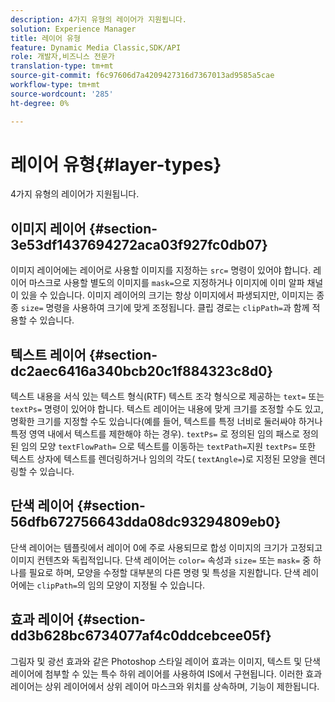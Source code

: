 ```yaml
---
description: 4가지 유형의 레이어가 지원됩니다.
solution: Experience Manager
title: 레이어 유형
feature: Dynamic Media Classic,SDK/API
role: 개발자,비즈니스 전문가
translation-type: tm+mt
source-git-commit: f6c97606d7a4209427316d7367013ad9585a5cae
workflow-type: tm+mt
source-wordcount: '285'
ht-degree: 0%

---
```



# 레이어 유형{#layer-types}

4가지 유형의 레이어가 지원됩니다.

## 이미지 레이어 {#section-3e53df1437694272aca03f927fc0db07}

이미지 레이어에는 레이어로 사용할 이미지를 지정하는 `src=` 명령이 있어야 합니다. 레이어 마스크로 사용할 별도의 이미지를 `mask=`으로 지정하거나 이미지에 이미 알파 채널이 있을 수 있습니다. 이미지 레이어의 크기는 항상 이미지에서 파생되지만, 이미지는 종종 `size=` 명령을 사용하여 크기에 맞게 조정됩니다. 클립 경로는 `clipPath=`과 함께 적용할 수 있습니다.

## 텍스트 레이어 {#section-dc2aec6416a340bcb20c1f884323c8d0}

텍스트 내용을 서식 있는 텍스트 형식(RTF) 텍스트 조각 형식으로 제공하는 `text=` 또는 `textPs=` 명령이 있어야 합니다. 텍스트 레이어는 내용에 맞게 크기를 조정할 수도 있고, 명확한 크기를 지정할 수도 있습니다(예를 들어, 텍스트를 특정 너비로 둘러싸야 하거나 특정 영역 내에서 텍스트를 제한해야 하는 경우). `textPs=` 로 정의된 임의 패스로 정의된 임의 모양 `textFlowPath=` 으로 텍스트를 이동하는  `textPath=`지원 `textPs=` 또한 텍스트 상자에 텍스트를 렌더링하거나 임의의 각도(  `textAngle=`)로 지정된 모양을 렌더링할 수 있습니다.

## 단색 레이어 {#section-56dfb672756643dda08dc93294809eb0}

단색 레이어는 템플릿에서 레이어 0에 주로 사용되므로 합성 이미지의 크기가 고정되고 이미지 컨텐츠와 독립적입니다. 단색 레이어는 `color=` 속성과 `size=` 또는 `mask=` 중 하나를 필요로 하며, 모양을 수정할 대부분의 다른 명령 및 특성을 지원합니다. 단색 레이어에는 `clipPath=`의 임의 모양이 지정될 수 있습니다.

## 효과 레이어 {#section-dd3b628bc6734077af4c0ddcebcee05f}

그림자 및 광선 효과와 같은 Photoshop 스타일 레이어 효과는 이미지, 텍스트 및 단색 레이어에 첨부할 수 있는 특수 하위 레이어를 사용하여 IS에서 구현됩니다. 이러한 효과 레이어는 상위 레이어에서 상위 레이어 마스크와 위치를 상속하며, 기능이 제한됩니다.
